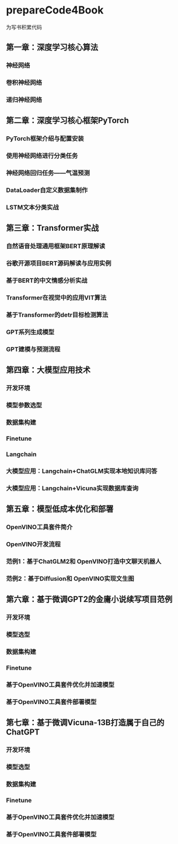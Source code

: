 # prepareCode4Book
为写书积累代码

## 第一章：深度学习核心算法 ##
  ### 神经网络 ###
  ### 卷积神经网络 ###
   ### 递归神经网络 ###
## 第二章：深度学习核心框架PyTorch ##
   ### PyTorch框架介绍与配置安装 ### 
   ### 使用神经网络进行分类任务 ### 
   ### 神经网络回归任务——气温预测  ### 
   ### DataLoader自定义数据集制作 ### 
   ### LSTM文本分类实战 ### 
## 第三章：Transformer实战 ##
   ### 自然语音处理通用框架BERT原理解读 ### 
   ### 谷歌开源项目BERT源码解读与应用实例 ### 
   ### 基于BERT的中文情感分析实战 ### 
   ### Transformer在视觉中的应用VIT算法 ### 
   ### 基于Transformer的detr目标检测算法 ### 
   ### GPT系列生成模型 ### 
   ### GPT建模与预测流程 ### 
## 第四章：大模型应用技术 ##
   ### 开发环境 ### 
   ### 模型参数选型 ### 
   ### 数据集构建 ### 
   ### Finetune ### 
   ### Langchain ### 
   ### 大模型应用：Langchain+ChatGLM实现本地知识库问答 ### 
   ### 大模型应用：Langchain+Vicuna实现数据库查询 ### 
## 第五章：模型低成本优化和部署 ##
   ### OpenVINO工具套件简介 ### 
   ### OpenVINO开发流程 ### 
   ### 范例1：基于ChatGLM2和 OpenVINO打造中文聊天机器人 ### 
   ### 范例2：基于Diffusion和 OpenVINO实现文生图 ### 
## 第六章：基于微调GPT2的金庸小说续写项目范例 ##
   ### 开发环境 ### 
   ### 模型选型 ### 
   ### 数据集构建 ### 
   ### Finetune ### 
   ### 基于OpenVINO工具套件优化并加速模型 ### 
   ### 基于OpenVINO工具套件部署模型 ### 
## 第七章：基于微调Vicuna-13B打造属于自己的ChatGPT ##
   ### 开发环境 ### 
   ### 模型选型 ### 
   ### 数据集构建 ### 
   ### Finetune ### 
   ### 基于OpenVINO工具套件优化并加速模型 ### 
   ### 基于OpenVINO工具套件部署模型 ### 
